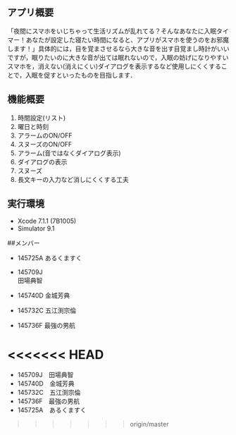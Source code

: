 ## アプリ概要

「夜間にスマホをいじちゃって生活リズムが乱れてる？そんなあなたに入眠タイマー！あなたが設定した寝たい時間になると、アプリがスマホを使うのをお邪魔します！」具体的には，目を覚まさせるなら大きな音を出す目覚まし時計がいいですが，眠りたいのに大きな音が出ては眠れないので，入眠の妨げになりやすいスマホを，消えない(消えにくい)ダイアログを表示するなど使用しにくくすることで，入眠を促すといったものを目指します．

## 機能概要

1. 時間設定(リスト)
  1. 曜日と時刻
  2. アラームのON/OFF
2. スヌーズのON/OFF
3. アラーム(音ではなくダイアログ表示)
  1. ダイアログの表示
  2. スヌーズ
  3. 長文キーの入力など消しにくくする工夫

## 実行環境

- Xcode 7.1.1 (7B1005)
- Simulator 9.1

##メンバー
   
- 145725A
   あるくますく

- 145709J  
   田場典智
   
- 145740D
   金城芳典
   
- 145732C
   五江渕宗倫
   
- 145736F
   最強の男航

<<<<<<< HEAD
=======
- 145709J　田場典智
- 145740D　金城芳典
- 145732C　五江渕宗倫
- 145736F　最強の男航
- 145725A　あるくますく
>>>>>>> origin/master
